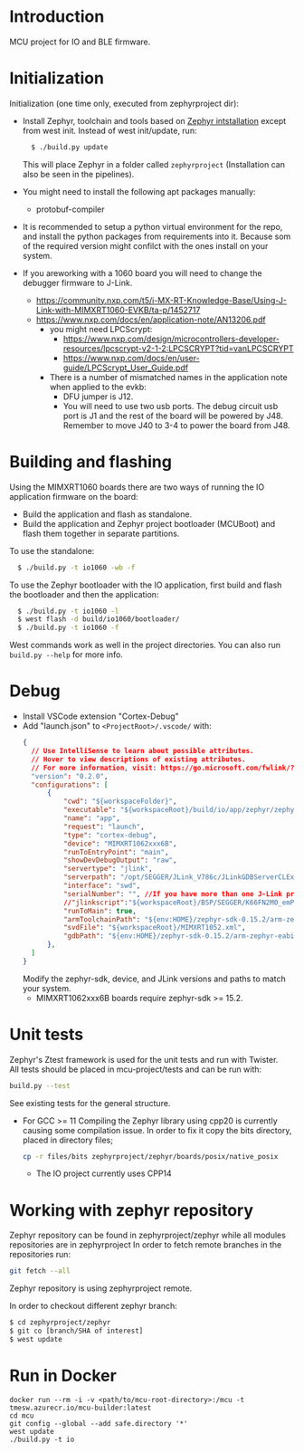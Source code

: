 # Introduction
MCU project for IO and BLE firmware.
# Initialization
Initialization (one time only, executed from zephyrproject dir):

* Install Zephyr, toolchain and tools based on [Zephyr intstallation](https://docs.zephyrproject.org/3.3.0/develop/getting_started/index.html) except from west init. Instead of west init/update, run:

  ``` bash
    $ ./build.py update
  ```
  This will place Zephyr in a folder called `zephyrproject` (Installation can also be seen in the pipelines).

* You might need to install the following apt packages manually:
  * protobuf-compiler

* It is recommended to setup a python virtual environment for the repo, and install the python packages from requirements into it. Because som of the required version might confilct with the ones install on your system.

* If you areworking with a 1060 board you will need to change the debugger firmware to J-Link.
  * https://community.nxp.com/t5/i-MX-RT-Knowledge-Base/Using-J-Link-with-MIMXRT1060-EVKB/ta-p/1452717
  * https://www.nxp.com/docs/en/application-note/AN13206.pdf
    * you might need LPCScrypt:
      * https://www.nxp.com/design/microcontrollers-developer-resources/lpcscrypt-v2-1-2:LPCSCRYPT?tid=vanLPCSCRYPT
      * https://www.nxp.com/docs/en/user-guide/LPCScrypt_User_Guide.pdf
    * There is a number of mismatched names in the application note when applied to the evkb:
      * DFU jumper is J12.
      * You will need to use two usb ports. The debug circuit usb port is J1 and the rest of the board will be powered by J48. Remember to move J40 to 3-4 to power the board from J48.

# Building and flashing
Using the MIMXRT1060 boards there are two ways of running the IO application firmware on the board:
* Build the application and flash as standalone.
* Build the application and Zephyr project bootloader (MCUBoot) and flash them together in separate partitions.

To use the standalone:
``` bash
  $ ./build.py -t io1060 -wb -f
```

To use the Zephyr bootloader with the IO application, first build and flash the bootloader and then the application:
``` bash
  $ ./build.py -t io1060 -l
  $ west flash -d build/io1060/bootloader/
  $ ./build.py -t io1060 -f
```
West commands work as well in the project directories. You can also run `build.py --help` for more info.

# Debug
* Install VSCode extension "Cortex-Debug"
* Add "launch.json" to `<ProjectRoot>/.vscode/` with:
  ``` json
  {
    // Use IntelliSense to learn about possible attributes.
    // Hover to view descriptions of existing attributes.
    // For more information, visit: https://go.microsoft.com/fwlink/?linkid=830387
    "version": "0.2.0",
    "configurations": [
        {
            "cwd": "${workspaceFolder}",
            "executable": "${workspaceRoot}/build/io/app/zephyr/zephyr.elf",
            "name": "app",
            "request": "launch",
            "type": "cortex-debug",
            "device": "MIMXRT1062xxx6B",
            "runToEntryPoint": "main",
            "showDevDebugOutput": "raw",
            "servertype": "jlink",
            "serverpath": "/opt/SEGGER/JLink_V786c/JLinkGDBServerCLExe",
            "interface": "swd",
            "serialNumber": "", //If you have more than one J-Link probe, add the serial number here.
            //"jlinkscript":"${workspaceRoot}/BSP/SEGGER/K66FN2M0_emPower/Setup/Kinetis_K66_Target.js",
            "runToMain": true,
            "armToolchainPath": "${env:HOME}/zephyr-sdk-0.15.2/arm-zephyr-eabi/bin/",
            "svdFile": "${workspaceRoot}/MIMXRT1052.xml",
            "gdbPath": "${env:HOME}/zephyr-sdk-0.15.2/arm-zephyr-eabi/bin/arm-zephyr-eabi-gdb"
        },
    ]
  }
  ```
  Modify the zephyr-sdk, device, and JLink versions and paths to match your system.
  * MIMXRT1062xxx6B boards require zephyr-sdk >= 15.2.

# Unit tests
Zephyr's Ztest framework is used for the unit tests and run with Twister.  
All tests should be placed in mcu-project/tests and can be run with:

``` bash
build.py --test
```
See existing tests for the general structure.


* For GCC >= 11
  Compiling the Zephyr library using cpp20 is currently causing some compilation issue.
  In order to fix it copy the bits directory, placed in directory files;
  ``` bash
  cp -r files/bits zephyrproject/zephyr/boards/posix/native_posix
  ```
  * The IO project currently uses CPP14



# Working with zephyr repository

Zephyr repository can be found in zephyrproject/zephyr while all modules repositories are in zephyrproject
In order to fetch remote branches in the repositories run:
``` bash
git fetch --all
```
Zephyr repository is using zephyrproject remote.

In order to checkout different zephyr branch:
``` bash
$ cd zephyrproject/zephyr
$ git co [branch/SHA of interest]
$ west update
```

# Run in Docker
```
docker run --rm -i -v <path/to/mcu-root-directory>:/mcu -t tmesw.azurecr.io/mcu-builder:latest
cd mcu
git config --global --add safe.directory '*'
west update
./build.py -t io
```